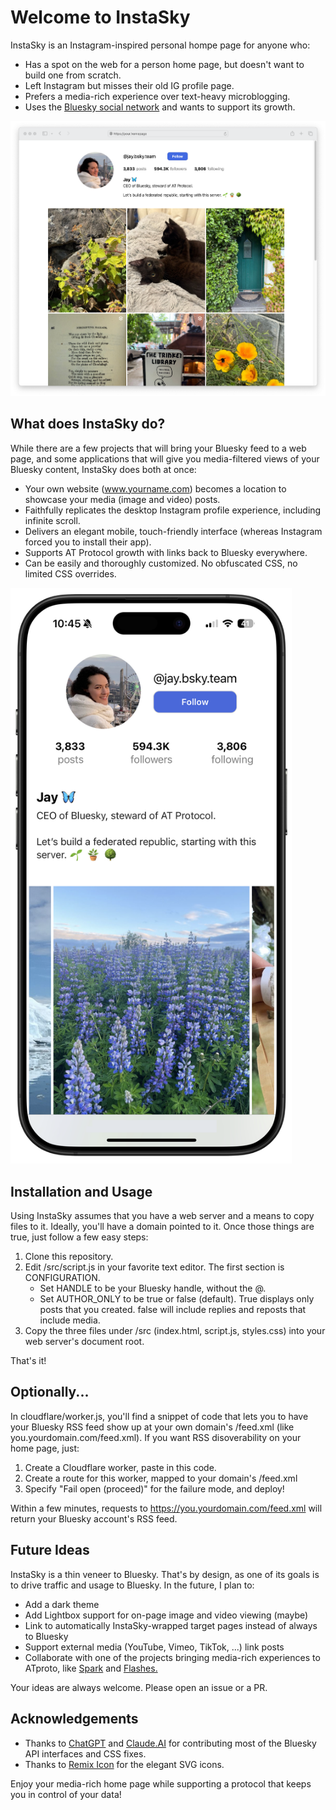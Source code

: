 # Welcome to InstaSky

InstaSky is an Instagram-inspired personal hompe page for anyone who:

* Has a spot on the web for a person home page, but doesn't want to build one from scratch.
* Left Instagram but misses their old IG profile page.
* Prefers a media-rich experience over text-heavy microblogging.
* Uses the [Bluesky social network](https://bsky.app) and wants to support its growth.

![desktop](/assets/desktop.png)

## What does InstaSky do?

While there are a few projects that will bring your Bluesky feed to a web page, and some applications that will give you media-filtered views of your Bluesky content, InstaSky does both at once:

* Your own website (www.yourname.com) becomes a location to showcase your media (image and video) posts.
* Faithfully replicates the desktop Instagram profile experience, including infinite scroll.
* Delivers an elegant mobile, touch-friendly interface (whereas Instagram forced you to install their app).
* Supports AT Protocol growth with links back to Bluesky everywhere.
* Can be easily and thoroughly customized. No obfuscated CSS, no limited CSS overrides.

<img src="/assets/iphone.png" width="450px">

## Installation and Usage

Using InstaSky assumes that you have a web server and a means to copy files to it. Ideally, you'll have a domain pointed to it. Once those things are true, just follow a few easy steps:

1. Clone this repository.
2. Edit /src/script.js in your favorite text editor. The first section is CONFIGURATION. 
    - Set HANDLE to be your Bluesky handle, without the @.
    - Set AUTHOR_ONLY to be true or false (default). True displays only posts that you created. false will include replies and reposts that include media.
3. Copy the three files under /src (index.html, script.js, styles.css) into your web server's document root.

That's it!

## Optionally...

In cloudflare/worker.js, you'll find a snippet of code that lets you to have your Bluesky RSS feed show up at your own domain's /feed.xml (like you.yourdomain.com/feed.xml). If you want RSS disoverability on your home page, just:

1. Create a Cloudflare worker, paste in this code.
2. Create a route for this worker, mapped to your domain's /feed.xml
3. Specify "Fail open (proceed)" for the failure mode, and deploy!

Within a few minutes, requests to https://you.yourdomain.com/feed.xml will return your Bluesky account's RSS feed.

## Future  Ideas

InstaSky is a thin veneer to Bluesky. That's by design, as one of its goals is to drive traffic and usage to Bluesky. In the future, I plan to:

* Add a dark theme
* Add Lightbox support for on-page image and video viewing (maybe)
* Link to automatically InstaSky-wrapped target pages instead of always to Bluesky
* Support external media (YouTube, Vimeo, TikTok, ...) link posts
* Collaborate with one of the projects bringing media-rich experiences to ATproto, like [Spark](https://sprk.so/) and [Flashes.](https://bsky.app/profile/did:plc:24kqkpfy6z7avtgu3qg57vvl)

Your ideas are always welcome. Please open an issue or a PR. 

## Acknowledgements

- Thanks to [ChatGPT](https://chatgpt.com) and [Claude.AI](https://Claude.AI) for contributing most of the Bluesky API interfaces and CSS fixes.
- Thanks to [Remix Icon](https://remixicon.com/) for the elegant SVG icons.

Enjoy your media-rich home page while supporting a protocol that keeps you in control of your data!
